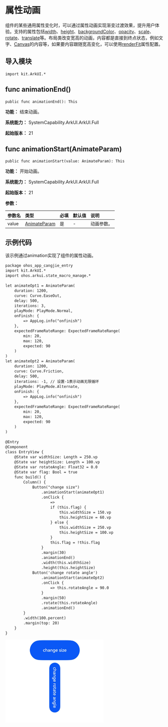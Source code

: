 # 属性动画

组件的某些通用属性变化时，可以通过属性动画实现渐变过渡效果，提升用户体验。支持的属性包括[width](./cj-universal-attribute-size.md#func-widthlength)、[height](./cj-universal-attribute-size.md#func-heightlength)、[backgroundColor](cj-universal-attribute-background.md#func-backgroundcolorresourcecolor)、[opacity](cj-universal-attribute-opacity.md#func-opacityfloat64)、[scale](./cj-universal-attribute-transform.md#func-scalefloat32-float32-float32-length-length)、[rotate](./cj-universal-attribute-transform.md#func-rotatefloat32-float32-float32-float64-length-length)、[translate](./cj-universal-attribute-transform.md#func-translatelength-length-length)等。布局类改变宽高的动画，内容都是直接到终点状态，例如文字、[Canvas](./cj-canvas-drawing-canvas.md)的内容等，如果要内容跟随宽高变化，可以使用[renderFit](./cj-universal-attribute-renderfit.md)属性配置。

## 导入模块

```cangjie
import kit.ArkUI.*
```

## func animationEnd()

```cangjie
public func animationEnd(): This
```

**功能：** 结束动画。

**系统能力：** SystemCapability.ArkUI.ArkUI.Full

**起始版本：** 21

## func animationStart(AnimateParam)

```cangjie
public func animationStart(value: AnimateParam): This
```

**功能：** 开始动画。

**系统能力：** SystemCapability.ArkUI.ArkUI.Full

**起始版本：** 21

**参数：**

|参数名|类型|必填|默认值|说明|
|:---|:---|:---|:---|:---|
|value|[AnimateParam](#)|是|-|动画参数。|

## 示例代码

该示例通过animation实现了组件的属性动画。

<!-- run -->

```cangjie
package ohos_app_cangjie_entry
import kit.ArkUI.*
import ohos.arkui.state_macro_manage.*

let animateOpt1 = AnimateParam(
    duration: 1200,
    curve: Curve.EaseOut,
    delay: 500,
    iterations: 3,
    playMode: PlayMode.Normal,
    onFinish: {
        => AppLog.info("onfinish")
    },
    expectedFrameRateRange: ExpectedFrameRateRange(
        min: 20,
        max: 120,
        expected: 90
    )
)
let animateOpt2 = AnimateParam(
    duration: 1200,
    curve: Curve.Friction,
    delay: 500,
    iterations: -1, // 设置-1表示动画无限循环
    playMode: PlayMode.Alternate,
    onFinish: {
        => AppLog.info("onfinish")
    },
    expectedFrameRateRange: ExpectedFrameRateRange(
        min: 20,
        max: 120,
        expected: 90
    )
)

@Entry
@Component
class EntryView {
    @State var widthSize: Length = 250.vp
    @State var heightSize: Length = 100.vp
    @State var rotateAngle: Float32 = 0.0
    @State var flag: Bool = true
    func build() {
        Column() {
            Button("change size")
                .animationStart(animateOpt1)
                .onClick {
                    =>
                    if (this.flag) {
                        this.widthSize = 150.vp
                        this.heightSize = 60.vp
                    } else {
                        this.widthSize = 250.vp
                        this.heightSize = 100.vp
                    }
                    this.flag = !this.flag
                }
                .margin(30)
                .animationEnd()
                .width(this.widthSize)
                .height(this.heightSize)
            Button('change rotate angle')
                .animationStart(animateOpt2)
                .onClick {
                    => this.rotateAngle = 90.0
                }
                .margin(50)
                .rotate(this.rotateAngle)
                .animationEnd()
        }
        .width(100.percent)
        .margin(top: 20)
    }
}
```

![animate](figures/animate.gif)
